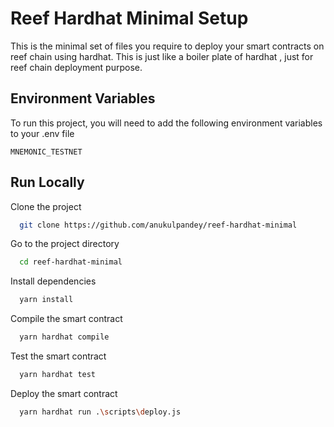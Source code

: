 
# Reef Hardhat Minimal Setup 

This is the minimal set of files you require to deploy your smart contracts on reef chain using hardhat. 
This is just like a boiler plate of hardhat , just for reef chain deployment purpose.
## Environment Variables

To run this project, you will need to add the following environment variables to your .env file

`MNEMONIC_TESTNET`



## Run Locally

Clone the project

```bash
  git clone https://github.com/anukulpandey/reef-hardhat-minimal
```

Go to the project directory

```bash
  cd reef-hardhat-minimal
```

Install dependencies

```bash
  yarn install
```

Compile the smart contract

```bash
  yarn hardhat compile
```

Test the smart contract

```bash
  yarn hardhat test
```

Deploy the smart contract

```bash
  yarn hardhat run .\scripts\deploy.js
```
